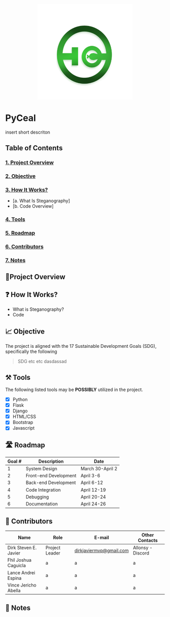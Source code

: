<p align = "center">
  <img src = "LogoP.png" width = "300" height = "300"> 
</p>

# PyCeal
insert short descriton

## Table of Contents
  ### [1. Project Overview](#proj-obv) 
  ### [2. Objective](#obj) 
  ### [3. How It Works?](#how-works)
 - [a. What Is Steganography]
 - [b. Code Overview]
  ### [4. Tools](#tools) 
  ### [5. Roadmap](#roadm) 
  ### [6. Contributors](#contrib) 
  ### [7. Notes](#notes) 

## <a id = "proj-ob"> 🎯Project Overview </a>

## <a id = "obj"> ❓ How It Works? </a> 
- What is Steganography?  
- Code

## <a id = "how-works"> 📈 Objective </a>
The project is aligned with the 17 Sustainable Development Goals (SDG), specifically the following 

> SDG etc etc dasdassad


## <a id = "tools"> ⚒️ Tools </a>
The following listed tools may be **POSSIBLY** utilized in the project. <br>

- [x] Python <br> 
- [x] Flask <br> 
- [x] Django <br> 
- [x] HTML/CSS <br> 
- [x] Bootstrap <br> 
- [x] Javascript <br>

## <a id = "roadm"> 🛣️ Roadmap </a>
  
| Goal # | Description | Date 
| --- | --- | --- | 
|  1 | System Design | March 30-April 2 |
|  2 | Front-end Development | April 3-6 |
|  3 | Back-end Development | April 6-12 | 
|  4 | Code Integration | April 12-19 |
|  5 | Debugging | April 20-24 |
|  6 | Documentation | April 24-26 |




## <a id = "contrib">👷‍ Contributors </a>

| Name | Role | E-mail | Other Contacts |
| --- | --- | --- | --- |
| Dirk Steven E. Javier | Project Leader | dirkjaviermvp@gmail.com | Allonsy -Discord |
| Fhil Joshua Caguicla | a | a | a |
| Lance Andrei Espina | a | a | a |
| Vince Jericho Abella | a | a | a |

## <a id = "notes"> 📝 Notes </a>
